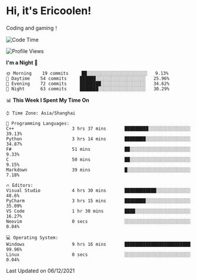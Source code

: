 # Hi, it's Ericoolen!
Coding and gaming！

<!--START_SECTION:waka-->
![Code Time](http://img.shields.io/badge/Code%20Time-130%20hrs%2031%20mins-blue)

![Profile Views](http://img.shields.io/badge/Profile%20Views-1-blue)

**I'm a Night 🦉** 

```text
🌞 Morning    19 commits     ██░░░░░░░░░░░░░░░░░░░░░░░   9.13% 
🌆 Daytime    54 commits     ██████░░░░░░░░░░░░░░░░░░░   25.96% 
🌃 Evening    72 commits     ████████░░░░░░░░░░░░░░░░░   34.62% 
🌙 Night      63 commits     ███████░░░░░░░░░░░░░░░░░░   30.29%

```


📊 **This Week I Spent My Time On** 

```text
⌚︎ Time Zone: Asia/Shanghai

💬 Programming Languages: 
C++                      3 hrs 37 mins       █████████░░░░░░░░░░░░░░░░   39.13% 
Python                   3 hrs 14 mins       ████████░░░░░░░░░░░░░░░░░   34.87% 
F#                       51 mins             ██░░░░░░░░░░░░░░░░░░░░░░░   9.33% 
C                        50 mins             ██░░░░░░░░░░░░░░░░░░░░░░░   9.15% 
Markdown                 39 mins             █░░░░░░░░░░░░░░░░░░░░░░░░   7.18%

🔥 Editors: 
Visual Studio            4 hrs 30 mins       ████████████░░░░░░░░░░░░░   48.6% 
PyCharm                  3 hrs 15 mins       ████████░░░░░░░░░░░░░░░░░   35.09% 
VS Code                  1 hr 30 mins        ████░░░░░░░░░░░░░░░░░░░░░   16.27% 
Neovim                   0 secs              ░░░░░░░░░░░░░░░░░░░░░░░░░   0.04%

💻 Operating System: 
Windows                  9 hrs 16 mins       █████████████████████████   99.96% 
Linux                    0 secs              ░░░░░░░░░░░░░░░░░░░░░░░░░   0.04%

```


 Last Updated on 06/12/2021
<!--END_SECTION:waka-->

